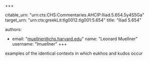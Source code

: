 +++


citable_urn: "urn:cts:CHS:Commentaries.AHCIP:Iliad.5.654.5y4S5Ga"
target_urn: "urn:cts:greekLit:tlg0012.tlg001:5.654"
title: "Iliad 5.654"

authors:
- email: "muellner@chs.harvard.edu"
  name: "Leonard Muellner"
  username: "lmuellner"
+++

<p>examples of the identical contexts in which eukhos and kudos occur</p>